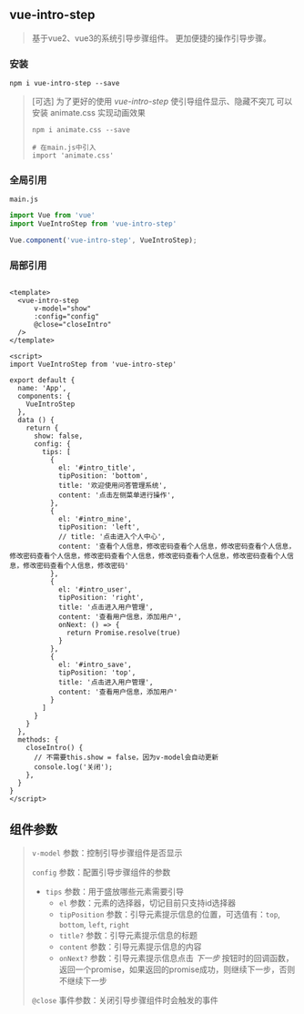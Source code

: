 ## vue-intro-step

> 基于vue2、vue3的系统引导步骤组件。
> 更加便捷的操作引导步骤。

### 安装

```shell
npm i vue-intro-step --save
```

> [可选] 为了更好的使用 *vue-intro-step* 使引导组件显示、隐藏不突兀
> 可以安装 animate.css 实现动画效果
> ```shell
> npm i animate.css --save
> 
> # 在main.js中引入
> import 'animate.css'
> ```

### 全局引用

`main.js`

```js
import Vue from 'vue'
import VueIntroStep from 'vue-intro-step'

Vue.component('vue-intro-step', VueIntroStep);

```

### 局部引用

```vue

<template>
  <vue-intro-step
      v-model="show" 
      :config="config"
      @close="closeIntro"
  />
</template>

<script>
import VueIntroStep from 'vue-intro-step'

export default {
  name: 'App',
  components: {
    VueIntroStep
  },
  data () {
    return {
      show: false,
      config: {
        tips: [
          {
            el: '#intro_title',
            tipPosition: 'bottom',
            title: '欢迎使用问答管理系统',
            content: '点击左侧菜单进行操作',
          },
          {
            el: '#intro_mine',
            tipPosition: 'left',
            // title: '点击进入个人中心',
            content: '查看个人信息，修改密码查看个人信息，修改密码查看个人信息，修改密码查看个人信息，修改密码查看个人信息，修改密码查看个人信息，修改密码查看个人信息，修改密码查看个人信息，修改密码'
          },
          {
            el: '#intro_user',
            tipPosition: 'right',
            title: '点击进入用户管理',
            content: '查看用户信息，添加用户',
            onNext: () => {
              return Promise.resolve(true)
            }
          },
          {
            el: '#intro_save',
            tipPosition: 'top',
            title: '点击进入用户管理',
            content: '查看用户信息，添加用户'
          }
        ]
      }
    }
  },
  methods: {
    closeIntro() {
      // 不需要this.show = false，因为v-model会自动更新
      console.log('关闭');
    },
  }
}
</script>
```

## 组件参数

> `v-model` 参数：控制引导步骤组件是否显示
> 
> `config` 参数：配置引导步骤组件的参数
>   - `tips` 参数：用于盛放哪些元素需要引导
>       - `el` 参数：元素的选择器，切记目前只支持id选择器
>       - `tipPosition` 参数：引导元素提示信息的位置，可选值有：`top`, `bottom`, `left`, `right`
>      - `title?` 参数：引导元素提示信息的标题
>      - `content` 参数：引导元素提示信息的内容
>     - `onNext?` 参数：引导元素提示信息点击 *下一步* 按钮时的回调函数，返回一个promise，如果返回的promise成功，则继续下一步，否则不继续下一步
> 
> `@close` 事件参数：关闭引导步骤组件时会触发的事件
